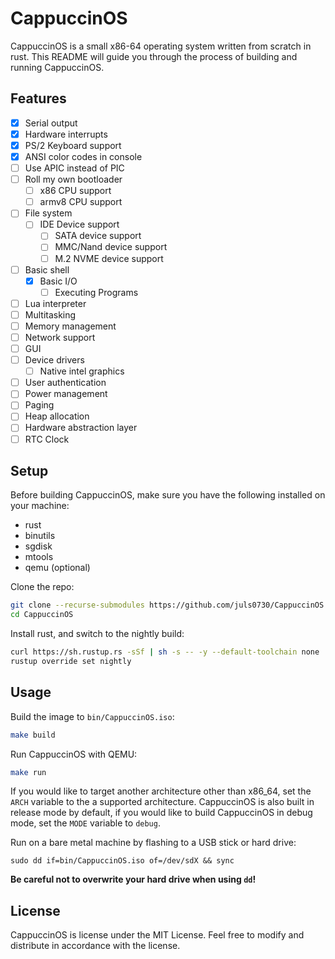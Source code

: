 # CappuccinOS
CappuccinOS is a small x86-64 operating system written from scratch in rust. This README will guide you through the process of building and running CappuccinOS.

## Features
- [X] Serial output
- [X] Hardware interrupts
- [X] PS/2 Keyboard support
- [X] ANSI color codes in console
- [ ] Use APIC instead of PIC
- [ ] Roll my own bootloader
	- [ ] x86 CPU support
	- [ ] armv8 CPU support
- [ ] File system
  - [ ] IDE Device support
	- [ ] SATA device support
	- [ ] MMC/Nand device support
	- [ ] M.2 NVME device support
- [ ] Basic shell
  - [X] Basic I/O
	- [ ] Executing Programs
- [ ] Lua interpreter
- [ ] Multitasking
- [ ] Memory management
- [ ] Network support
- [ ] GUI
- [ ] Device drivers
	- [ ] Native intel graphics
- [ ] User authentication
- [ ] Power management
- [ ] Paging
- [ ] Heap allocation
- [ ] Hardware abstraction layer
- [ ] RTC Clock

## Setup
Before building CappuccinOS, make sure you have the following installed on your machine:

- rust
- binutils
- sgdisk
- mtools
- qemu (optional)

Clone the repo:
```BASH
git clone --recurse-submodules https://github.com/juls0730/CappuccinOS.git
cd CappuccinOS
```

Install rust, and switch to the nightly build:
```BASH
curl https://sh.rustup.rs -sSf | sh -s -- -y --default-toolchain none
rustup override set nightly
```

## Usage
Build the image to `bin/CappuccinOS.iso`:
```BASH
make build
```

Run CappuccinOS with QEMU:
```BASH
make run
```

If you would like to target another architecture other than x86_64, set the `ARCH` variable to the a supported architecture. CappuccinOS is also built in release mode by default, if you would like to build CappuccinOS in debug mode, set the `MODE` variable to `debug`.

Run on a bare metal machine by flashing to a USB stick or hard drive:
```
sudo dd if=bin/CappuccinOS.iso of=/dev/sdX && sync
```
**Be careful not to overwrite your hard drive when using `dd`!**

## License
CappuccinOS is license under the MIT License. Feel free to modify and distribute in accordance with the license.